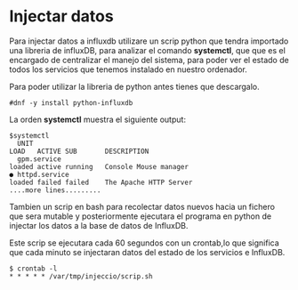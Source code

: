# Injectar datos

Para injectar datos a influxdb utilizare
un scrip python que tendra importado una libreria de influxDB, para
analizar el comando **systemctl**, que que es el encargado de 
centralizar el manejo del sistema, para poder ver el estado de todos
los servicios que tenemos instalado en nuestro ordenador. 

Para poder utilizar la libreria de python antes tienes que descargalo.

```
#dnf -y install python-influxdb
```

La orden **systemctl** muestra el siguiente output:

```
$systemctl
  UNIT                                                                                        LOAD   ACTIVE SUB       DESCRIPTION
  gpm.service                                                                                 loaded active running   Console Mouse manager           
● httpd.service                                                                               loaded failed failed    The Apache HTTP Server
....more lines.........
```

Tambien un scrip en bash para recolectar datos nuevos hacia un fichero
que sera mutable y posteriormente ejecutara el programa en python 
de injectar los datos a la base de datos de InfluxDB.

Este scrip se ejecutara cada 60 segundos con un crontab,lo que significa
que cada minuto se injectaran datos del estado de los servicios e InfluxDB.

```
$ crontab -l
* * * * * /var/tmp/injeccio/scrip.sh
```
